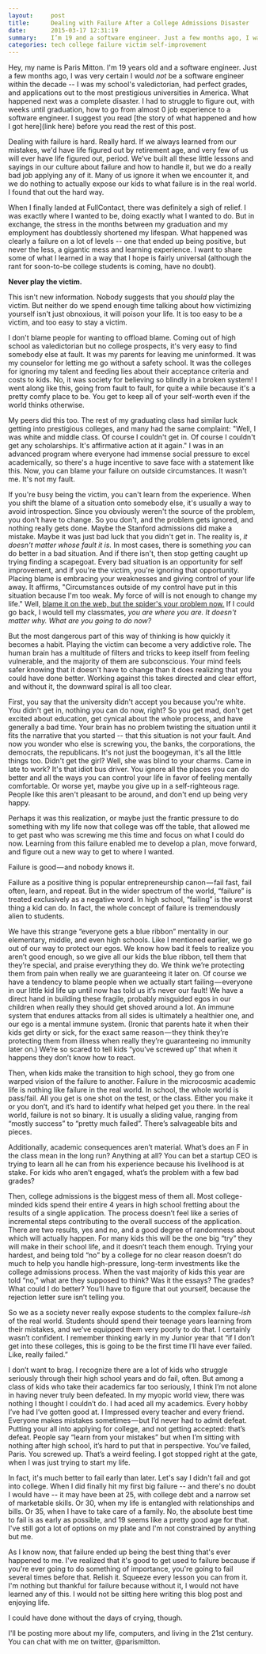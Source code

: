 ```yaml
---
layout:     post
title:      Dealing with Failure After a College Admissions Disaster
date:       2015-03-17 12:31:19
summary:    I’m 19 and a software engineer. Just a few months ago, I was rejected from every university I applied to. Here's the big takeaways.
categories: tech college failure victim self-improvement
---
```


Hey, my name is Paris Mitton. I'm 19 years old and a software engineer. Just a few months ago, I was very certain I would *not* be a software engineer within the decade -- I was my school's valedictorian, had perfect grades, and applications out to the most prestigious universities in America. What happened next was a complete disaster. I had to struggle to figure out, with weeks until graduation, how to go from almost 0 job experience to a software engineer. I suggest you read [the story of what happened and how I got here](link here) before you read the rest of this post.

Dealing with failure is hard. Really hard. If we always learned from our mistakes, we'd have life figured out by retirement age, and very few of us will ever have life figured out, period. We've built all these little lessons and sayings in our culture about failure and how to handle it, but we do a really bad job applying any of it. Many of us ignore it when we encounter it, and we do nothing to actually expose our kids to what failure is in the real world. I found that out the hard way. 

When I finally landed at FullContact, there was definitely a sigh of relief. I was exactly where I wanted to be, doing exactly what I wanted to do. But in exchange, the stress in the months between my graduation and my employment has doubtlessly shortened my lifespan. What happened was clearly a failure on a lot of levels -- one that ended up being positive, but never the less, a gigantic mess and learning experience. I want to share some of what I learned in a way that I hope is fairly universal (although the rant for soon-to-be college students is coming, have no doubt).
  
**Never play the victim.**

This isn't new information. Nobody suggests that you *should* play the victim. But neither do we spend enough time talking about how victimizing yourself isn't just obnoxious, it will poison your life. It is too easy to be a victim, and too easy to stay a victim.

I don't blame people for wanting to offload blame. Coming out of high school as valedictorian but no college prospects, it's very easy to find somebody else at fault. It was my parents for leaving me uninformed. It was my counselor for letting me go without a safety school. It was the colleges for ignoring my talent and feeding lies about their acceptance criteria and costs to kids. No, it was society for believing so blindly in a broken system! I went along like this, going from fault to fault, for quite a while because it's a pretty comfy place to be. You get to keep all of your self-worth even if the world thinks otherwise.

My peers did this too. The rest of my graduating class had similar luck getting into prestigious colleges, and many had the same complaint: "Well, I was white and middle class. Of course I couldn't get in. Of course I couldn't get any scholarships. It's affirmative action at it again." I was in an advanced program where everyone had immense social pressure to excel academically, so there's a huge incentive to save face with a statement like this. Now, you can blame your failure on outside circumstances. It wasn't me. It's not my fault.

If you're busy being the victim, you can't learn from the experience. When you shift the blame of a situation onto somebody else, it's usually a way to avoid introspection. Since you obviously weren't the source of the problem, you don't have to change. So you don't, and the problem gets ignored, and nothing really gets done. Maybe the Stanford admissions did make a mistake. Maybe it was just bad luck that you didn't get in. The reality is, *it doesn't matter whose fault it is.* In most cases, there is something *you* can do better in a bad situation. And if there isn't, then stop getting caught up trying finding a scapegoat. Every bad situation is an opportunity for self improvement, and if you're the victim, you're ignoring that opportunity. Placing blame is embracing your weaknesses and giving control of your life away. It affirms, "Circumstances outside of my control have put in this situation because I'm too weak. My force of will is not enough to change my life." Well, [blame it on the web, but the spider's your problem now.](https://www.youtube.com/watch?v=e1UzPkkuOtU) If I could go back, I would tell my classmates, *you are where you are. It doesn't matter why. What are you going to do now?*

But the most dangerous part of this way of thinking is how quickly it becomes a habit. Playing the victim can become a very addictive role. The human brain has a multitude of filters and tricks to keep itself from feeling vulnerable, and the majority of them are subconscious. Your mind feels safer knowing that it doesn't have to change than it does realizing that you could have done better. Working against this takes directed and clear effort, and without it, the downward spiral is all too clear.

First, you say that the university didn't accept you because you're white. You didn't get in, nothing you can do now, right? So you get mad, don't get excited about education, get cynical about the whole process, and have generally a bad time. Your brain has no problem twisting the situation until it fits the narrative that you started -- that this situation is not your fault. And now you wonder who else is screwing you, the banks, the corporations, the democrats, the republicans. It's not just the boogeyman, it's all the little things too. Didn't get the girl? Well, she was blind to your charms. Came in late to work? It's that idiot bus driver. You ignore all the places you can do better and all the ways you can control your life in favor of feeling mentally comfortable. Or worse yet, maybe you give up in a self-righteous rage. People like this aren't pleasant to be around, and don't end up being very happy.

Perhaps it was this realization, or maybe just the frantic pressure to do something with my life now that college was off the table, that allowed me to get past who was screwing me this time and focus on what I could do now. Learning from this failure enabled me to develop a plan, move forward, and figure out a new way to get to where I wanted.

Failure is good — and nobody knows it.

Failure as a positive thing is popular entrepreneurship canon — fail fast, fail often, learn, and repeat.  But in the wider spectrum of the world, “failure” is treated exclusively as a negative word. In high school, “failing” is the worst thing a kid can do. In fact, the whole concept of failure is tremendously alien to students.

We have this strange “everyone gets a blue ribbon” mentality in our elementary, middle, and even high schools. Like I mentioned earlier, we go out of our way to protect our egos. We know how bad it feels to realize you aren’t good enough, so we give all our kids the blue ribbon, tell them that they’re special, and praise everything they do. We think we’re protecting them from pain when really we are guaranteeing it later on. Of course we have a tendency to blame people when we actually start failing — everyone in our little kid life up until now has told us it’s never our fault! We have a direct hand in building these fragile, probably misguided egos in our children when really they should get shoved around a lot. An immune system that endures attacks from all sides is ultimately a healthier one, and our ego is a mental immune system. (Ironic that parents hate it when their kids get dirty or sick, for the exact same reason — they think they’re protecting them from illness when really they’re guaranteeing no immunity later on.) We’re so scared to tell kids “you’ve screwed up” that when it happens they don’t know how to react.

Then, when kids make the transition to high school, they go from one warped vision of the failure to another. Failure in the microcosmic academic life is nothing like failure in the real world. In school, the whole world is pass/fail. All you get is one shot on the test, or the class. Either you make it or you don’t, and it’s hard to identify what helped get you there. In the real world, failure is not so binary. It is usually a sliding value, ranging from “mostly success” to “pretty much failed”. There’s salvageable bits and pieces. 

Additionally, academic consequences aren’t material. What’s does an F in the class mean in the long run? Anything at all? You can bet a startup CEO is trying to learn all he can from his experience because his livelihood is at stake. For kids who aren’t engaged, what’s the problem with a few bad grades?

Then, college admissions is the biggest mess of them all. Most college-minded kids spend their entire 4 years in high school fretting about the results of a single application. The process doesn’t feel like a series of incremental steps contributing to the overall success of the application. There are two results, yes and no, and a good degree of randomness about which will actually happen. For many kids this will be the one big “try” they will make in their school life, and it doesn’t teach them enough. Trying your hardest, and being told “no” by a college for no clear reason doesn’t do much to help you handle high-pressure, long-term investments like the college admissions process. When the vast majority of kids this year are told “no,” what are they supposed to think? Was it the essays? The grades? What could I do better? You’ll have to figure that out yourself, because the rejection letter sure isn’t telling you.

So we as a society never really expose students to the complex failure-*ish* of the real world. Students should spend their teenage years learning from their mistakes, and we’ve equipped them very poorly to do that. I certainly wasn’t confident. I remember thinking early in my Junior year that “if I don’t get into these colleges, this is going to be the first time I’ll have ever failed. Like, really failed.”

I don’t want to brag. I recognize there are a lot of kids who struggle seriously through their high school years and do fail, often. But among a class of kids who take their academics far too seriously, I think I’m not alone in having never truly been defeated. In my myopic world view, there was nothing I thought I couldn’t do. I had aced all my academics. Every hobby I’ve had I’ve gotten good at. I Impressed every teacher and every friend. Everyone makes mistakes sometimes — but I’d never had to admit defeat. Putting your all into applying for college, and not getting accepted: that’s defeat. People say “learn from your mistakes” but when I’m sitting with nothing after high school, it’s hard to put that in perspective. You’ve failed, Paris. You screwed up. That’s a weird feeling. I got stopped right at the gate, when I was just trying to start my life.

In fact, it's much better to fail early than later. Let's say I didn't fail and got into college. When I did finally hit my first big failure -- and there's no doubt I would have -- it may have been at 25, with college debt and a narrow set of marketable skills. Or 30, when my life is entangled with relationships and bills. Or 35, when I have to take care of a family. No, the absolute best time to fail is as early as possible, and 19 seems like a pretty good age for that. I've still got a lot of options on my plate and I'm not constrained by anything but me.

As I know now, that failure ended up being the best thing that's ever happened to me. I've realized that it's good to get used to failure because if you're ever going to do something of importance, you're going to fail several times before that. Relish it. Squeeze every lesson you can from it. I'm nothing but thankful for failure because without it, I would not have learned any of this. I would not be sitting here writing this blog post and enjoying life. 

I could have done without the days of crying, though.

I'll be posting more about my life, computers, and living in the 21st century. You can chat with me on twitter, @parismitton.


